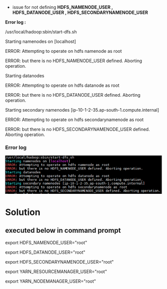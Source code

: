 


* issue for not defining **HDFS_NAMENODE_USER , HDFS_DATANODE_USER , HDFS_SECONDARYNAMENODE_USER**

**Error log :**

/usr/local/hadoop:sbin/start-dfs.sh

Starting namenodes on [localhost]

ERROR: Attempting to operate on hdfs namenode as root

ERROR: but there is no HDFS_NAMENODE_USER defined. Aborting operation.

Starting datanodes

ERROR: Attempting to operate on hdfs datanode as root

ERROR: but there is no HDFS_DATANODE_USER defined. Aborting operation.

Starting secondary namenodes [ip-10-1-2-35.ap-south-1.compute.internal]

ERROR: Attempting to operate on hdfs secondarynamenode as root

ERROR: but there is no HDFS_SECONDARYNAMENODE_USER defined. Aborting operation.



### Error log 
<img src="https://github.com/sujitdhamale/BigData/blob/master/images/confIssue.png">



# Solution 
## executed below in command prompt 

export HDFS_NAMENODE_USER="root"

export HDFS_DATANODE_USER="root"

export HDFS_SECONDARYNAMENODE_USER="root"

export YARN_RESOURCEMANAGER_USER="root"

export YARN_NODEMANAGER_USER="root"




